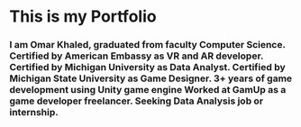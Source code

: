 # This is my Portfolio
### I am Omar Khaled, graduated from faculty Computer Science. Certified by American Embassy as VR and AR developer. Certified by Michigan University as Data Analyst. Certified by Michigan State University as Game Designer. 3+ years of game development using Unity game engine Worked at GamUp as a game developer freelancer. Seeking Data Analysis job or internship.
